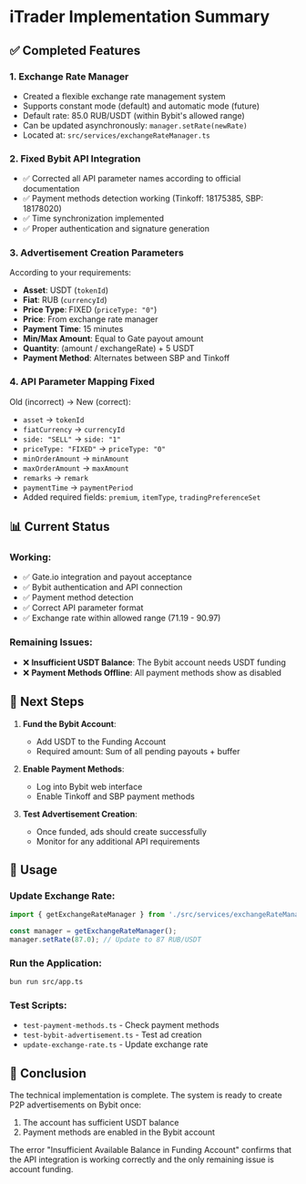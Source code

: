 # iTrader Implementation Summary

## ✅ Completed Features

### 1. Exchange Rate Manager
- Created a flexible exchange rate management system
- Supports constant mode (default) and automatic mode (future)
- Default rate: 85.0 RUB/USDT (within Bybit's allowed range)
- Can be updated asynchronously: `manager.setRate(newRate)`
- Located at: `src/services/exchangeRateManager.ts`

### 2. Fixed Bybit API Integration
- ✅ Corrected all API parameter names according to official documentation
- ✅ Payment methods detection working (Tinkoff: 18175385, SBP: 18178020)
- ✅ Time synchronization implemented
- ✅ Proper authentication and signature generation

### 3. Advertisement Creation Parameters
According to your requirements:
- **Asset**: USDT (`tokenId`)
- **Fiat**: RUB (`currencyId`)
- **Price Type**: FIXED (`priceType: "0"`)
- **Price**: From exchange rate manager
- **Payment Time**: 15 minutes
- **Min/Max Amount**: Equal to Gate payout amount
- **Quantity**: (amount / exchangeRate) + 5 USDT
- **Payment Method**: Alternates between SBP and Tinkoff

### 4. API Parameter Mapping Fixed
Old (incorrect) → New (correct):
- `asset` → `tokenId`
- `fiatCurrency` → `currencyId`
- `side: "SELL"` → `side: "1"`
- `priceType: "FIXED"` → `priceType: "0"`
- `minOrderAmount` → `minAmount`
- `maxOrderAmount` → `maxAmount`
- `remarks` → `remark`
- `paymentTime` → `paymentPeriod`
- Added required fields: `premium`, `itemType`, `tradingPreferenceSet`

## 📊 Current Status

### Working:
- ✅ Gate.io integration and payout acceptance
- ✅ Bybit authentication and API connection
- ✅ Payment method detection
- ✅ Correct API parameter format
- ✅ Exchange rate within allowed range (71.19 - 90.97)

### Remaining Issues:
- ❌ **Insufficient USDT Balance**: The Bybit account needs USDT funding
- ❌ **Payment Methods Offline**: All payment methods show as disabled

## 🚀 Next Steps

1. **Fund the Bybit Account**:
   - Add USDT to the Funding Account
   - Required amount: Sum of all pending payouts + buffer

2. **Enable Payment Methods**:
   - Log into Bybit web interface
   - Enable Tinkoff and SBP payment methods

3. **Test Advertisement Creation**:
   - Once funded, ads should create successfully
   - Monitor for any additional API requirements

## 📝 Usage

### Update Exchange Rate:
```typescript
import { getExchangeRateManager } from './src/services/exchangeRateManager';

const manager = getExchangeRateManager();
manager.setRate(87.0); // Update to 87 RUB/USDT
```

### Run the Application:
```bash
bun run src/app.ts
```

### Test Scripts:
- `test-payment-methods.ts` - Check payment methods
- `test-bybit-advertisement.ts` - Test ad creation
- `update-exchange-rate.ts` - Update exchange rate

## 🎯 Conclusion

The technical implementation is complete. The system is ready to create P2P advertisements on Bybit once:
1. The account has sufficient USDT balance
2. Payment methods are enabled in the Bybit account

The error "Insufficient Available Balance in Funding Account" confirms that the API integration is working correctly and the only remaining issue is account funding.
